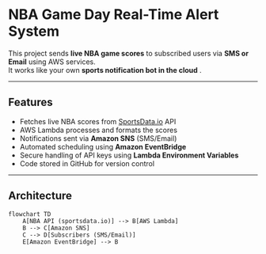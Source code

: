 # NBA Game Day Real-Time Alert System

This project sends **live NBA game scores** to subscribed users via **SMS or Email** using AWS services.  
It works like your own **sports notification bot in the cloud** .

---

## Features
- Fetches live NBA scores from [SportsData.io](https://sportsdata.io/) API  
- AWS Lambda processes and formats the scores  
- Notifications sent via **Amazon SNS** (SMS/Email)  
- Automated scheduling using **Amazon EventBridge**  
- Secure handling of API keys using **Lambda Environment Variables**  
- Code stored in GitHub for version control  

---

##  Architecture

```mermaid
flowchart TD
    A[NBA API (sportsdata.io)] --> B[AWS Lambda]
    B --> C[Amazon SNS]
    C --> D[Subscribers (SMS/Email)]
    E[Amazon EventBridge] --> B
